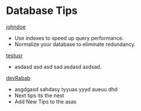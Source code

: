# Database Tips

[johndoe](https://github.com/johndoe)

- Use indexes to speed up query performance.
- Normalize your database to eliminate redundancy.

[testusr](https://github.com/johndoe)

- asdasd asd asd sad asdasd asdsad.

[devRabab](https://asas/as//as)

- asgdgasd sahdasy tyyuas yyyd aueuu dhd
- Next tips its the nest
- Add New Tips to the asas
